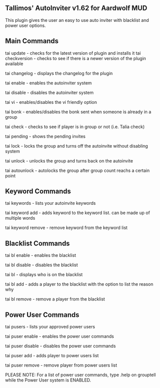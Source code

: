 Tallimos' AutoInviter v1.62 for Aardwolf MUD
--------------------------------------------
This plugin gives the user an easy to use auto inviter with blacklist and power user options.

Main Commands
-------------
tai update                   - checks for the latest version of plugin and installs it
tai checkversion             - checks to see if there is a newer version of the plugin available

tai changelog                - displays the changelog for the plugin

tai enable                   - enables the autoinviter system

tai disable                  - disables the autoinviter system

tai vi                       - enables/disables the vi friendly option

tai bonk                     - enables/disables the bonk sent when someone is already in a group
                               
tai check <player>           - checks to see if player is in group or not (i.e. Talia check)
 
tai pending                  - shows the pending invites
 
tai lock                     - locks the group and turns off the autoinvite without disabling system
 
tai unlock                   - unlocks the group and turns back on the autoinvite
 
tai autounlock <num>         - autolocks the group after group count reachs a certain point

 
Keyword Commands
----------------

tai keywords                - lists your autoinvite keywords
 
tai keyword add <keyword>    - adds keyword to the keyword list. can be made up of multiple words

tai keyword remove <keyword> - remove keyword from the keyword list


 Blacklist Commands
------------------

tai bl enable                - enables the blacklist
 
tai bl disable               - disables the blacklist
 
tai bl                       - displays who is on the blacklist
 
tai bl add <player> <reason> - adds a player to the blacklist with the option to list the reason why
 
tai bl remove <player>       - remove a player from the blacklist


Power User Commands
-------------------

tai pusers                   - lists your approved power users

tai puser enable             - enables the power user commands

tai puser disable            - disables the power user commands

tai puser add <player>       - adds player to power users list

tai puser remove <player>    - remove player from power users list

 
PLEASE NOTE: For a list of power user commands, type .help on grouptell while the Power User system is ENABLED.
